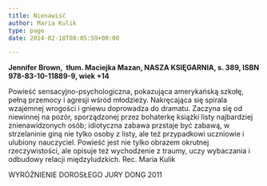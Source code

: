 ```yaml
---
title: Nienawiść
author: Maria Kulik
type: page
date: 2014-02-18T08:05:59+00:00

---
```

**Jennifer Brown,  tłum. Maciejka Mazan, NASZA KSIĘGARNIA, s. 389, ISBN 978-83-10-11889-9, wiek +14**

Powieść sensacyjno-psychologiczna, pokazująca amerykańską szkołę, pełną przemocy i agresji wśród młodzieży. Nakręcająca się spirala wzajemnej wrogości i gniewu doprowadza do dramatu. Zaczyna się od niewinnej na pozór, sporządzonej przez bohaterkę książki listy najbardziej znienawidzonych osób; idiotyczna zabawa przstaje być zabawą, w strzelaninie giną nie tylko osoby z listy, ale też przypadkowi uczniowie i ulubiony nauczyciel. Powieść jest nie tylko obrazem okrutnej rzeczywistości, ale opisuje też wychodzenie z traumy, uczy wybaczania i odbudowy relacji międzyludzkich. Rec. Maria Kulik

WYRÓŻNIENIE DOROSŁEGO JURY DONG 2011